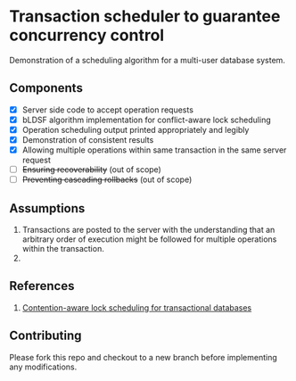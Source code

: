 # Transaction scheduler to guarantee concurrency control

Demonstration of a scheduling algorithm for a multi-user database system. 

## Components

- [x] Server side code to accept operation requests
- [x] bLDSF algorithm implementation for conflict-aware lock scheduling
- [x] Operation scheduling output printed appropriately and legibly
- [x] Demonstration of consistent results 
- [x] Allowing multiple operations within same transaction in the same server request
- [ ] ~~Ensuring recoverability~~ (out of scope)
- [ ] ~~Preventing cascading rollbacks~~ (out of scope)

## Assumptions

1. Transactions are posted to the server with the understanding that an arbitrary order of execution might be followed for multiple operations within the transaction.
2. 

## References

1. [Contention-aware lock scheduling for transactional databases](https://web.eecs.umich.edu/~mozafari/php/data/uploads/pvldb_2018_sched.pdf)

## Contributing

Please fork this repo and checkout to a new branch before implementing any modifications.
